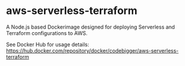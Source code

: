 # aws-serverless-terraform
A Node.js based Dockerimage designed for deploying Serverless and Terraform configurations to AWS.

See Docker Hub for usage details: https://hub.docker.com/repository/docker/codebigger/aws-serverless-terraform

